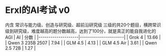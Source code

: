 # Erxl的AI考试 v0
内含 常识与能力级、创造与研究级、超前沿研究级 三级的共20个题目，横跨常识级到研究级，难度越高的题分数越高，达到了100分，就是真正的能自我进化的AGI
| AI                  |  分数 |
|--------------------|----------------------|
| Grok 4                    |  13.66         |
| Qwen 3 235B 2507         | 7.94             |
| GLM 4.5                  | 4.13              |
| GLM 4.5 Air              | 3.61              |
| Qwen 2.5 72B             | 1.27         |
